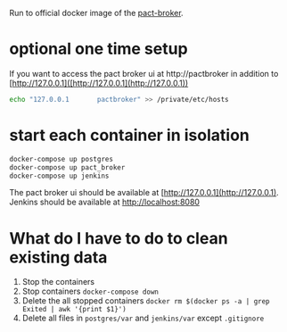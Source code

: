 Run to official docker image of the [pact-broker](https://github.com/pact-foundation/pact-broker-docker).

# optional one time setup
If you want to access the pact broker ui at http://pactbroker in addition to [http://127.0.0.1]([http://127.0.0.1](http://127.0.0.1))
```bash
echo "127.0.0.1       pactbroker" >> /private/etc/hosts
```

# start each container in isolation
```bash
docker-compose up postgres
docker-compose up pact_broker
docker-compose up jenkins
```
The pact broker ui should be available at [http://127.0.0.1](http://127.0.0.1).
Jenkins should be available at [http://localhost:8080](http://localhost:8080) 

# What do I have to do to clean existing data
1. Stop the containers
1. Stop containers `docker-compose down`
1. Delete the all stopped containers `docker rm $(docker ps -a | grep Exited | awk '{print $1}')` 
1. Delete all files in `postgres/var` and `jenkins/var` except `.gitignore`
